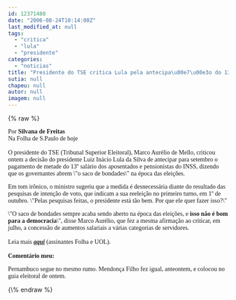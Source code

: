 ```yaml
---
id: 12371480
date: "2006-08-24T10:14:00Z"
last_modified_at: null
tags:
  - "critica"
  - "lula"
  - "presidente"
categories:
  - "noticias"
title: "Presidente do TSE critica Lula pela antecipa\u00e7\u00e3o do 13\u00ba"
sutia: null
chapeu: null
autor: null
imagem: null
---
```

{\% raw %}
<p><P><FONT face=Verdana>Por <STRONG>Silvana de Freitas</STRONG><BR>Na Folha de S.Paulo de hoje<BR><BR>O presidente do TSE (Tribunal Superior Eleitoral), Marco Aurélio de Mello, criticou ontem a decisão do presidente Luiz Inácio Lula da Silva de antecipar para setembro o pagamento de metade do 13º salário dos aposentados e pensionistas do INSS, dizendo que os governantes abrem \"o saco de bondades\" na época das eleições.</FONT></P></p>
<p><P><FONT face=Verdana>Em tom irônico, o ministro sugeriu que a medida é desnecessária diante do resultado das pesquisas de intenção de voto, que indicam a sua reeleição no primeiro turno, em 1º de outubro. \"Pelas pesquisas feitas, o presidente está tão bem. Por que ele quer fazer isso?\"</FONT></P></p>
<p><P><FONT face=Verdana>\"O saco de bondades sempre acaba sendo aberto na época das eleições, e <STRONG>isso não é bom para a democracia</STRONG>\", disse Marco Aurélio, que fez a mesma afirmação ao criticar, em julho, a concessão de aumentos salariais a várias categorias de servidores.<BR><BR>Leia mais <STRONG><EM><U><A href=\"https://www1.folha.uol.com.br/fsp/brasil/fc2408200637.htm\">aqui</A></U></EM></STRONG> (assinantes Folha e UOL).<BR><BR><STRONG>Comentário meu:</STRONG></FONT></P></p>
<p><P><FONT face=Verdana>Pernambuco segue no mesmo rumo. Mendonça Filho fez igual, anteontem, e colocou no guia eleitoral de ontem.</FONT></P> </p>
{\% endraw %}